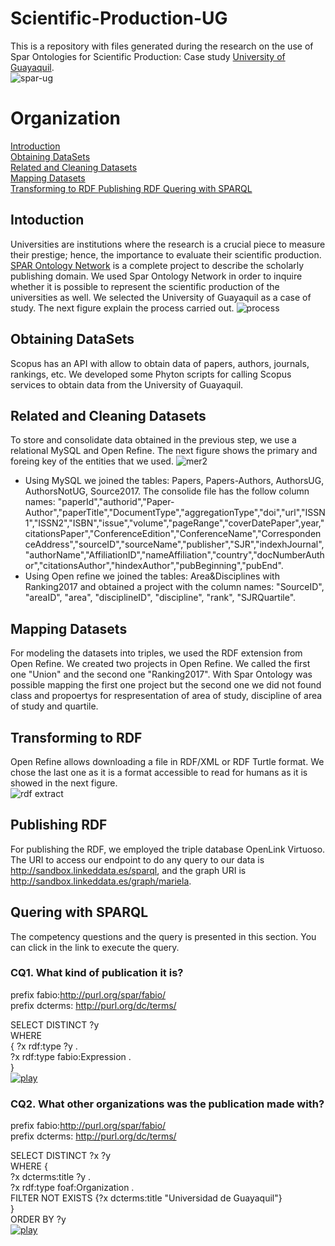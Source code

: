 # Scientific-Production-UG
This is a repository with files generated during the research on the use of Spar Ontologies for Scientific Production: Case study [University of Guayaquil](http://www.ug.edu.ec).  
![spar-ug](https://user-images.githubusercontent.com/43136359/47797390-86829280-dd26-11e8-874f-42f4c4fa83b6.JPG)  
# Organization
[Introduction](#Introduction)  
[Obtaining DataSets ](#Obtaining-DataSets)  
[Related and Cleaning Datasets](#Related-and-Cleaning-Datasets)  
[Mapping Datasets](#Mapping-Datasets)  
[Transforming to RDF ](#Transforming-to-RDF)
[Publishing RDF ](#Publishing-RDF)
[Quering with SPARQL ](#Quering-with-SPARQL)
## Intoduction
Universities are institutions where the research is a crucial piece to measure their prestige; hence, the importance to evaluate their scientific production. [SPAR Ontology Network](http://www.sparontologies.net/) is a complete project to describe the scholarly publishing domain. We used Spar Ontology Network in order to inquire whether it is possible to represent the scientific production of the universities as well. We selected the University of Guayaquil as a case of study. The next figure explain the process carried out. 
![process](https://user-images.githubusercontent.com/43136359/47798492-c185c580-dd28-11e8-9f58-8fc3d759ef75.JPG)
## Obtaining DataSets 
Scopus has an API with allow to obtain data of papers, authors, journals, rankings, etc. We developed some Phyton scripts for calling Scopus services to obtain data from the University of Guayaquil.
## Related and Cleaning Datasets 
To store and consolidate data obtained in the previous step, we use a relational MySQL and Open Refine. The next figure shows the primary and foreing key of the entities that we used.
![mer2](https://user-images.githubusercontent.com/43136359/47802796-5f7d8e00-dd31-11e8-9fd0-5fc2b5a5d51b.JPG)  

- Using MySQL we joined the tables: Papers, Papers-Authors, AuthorsUG, AuthorsNotUG, Source2017. The consolide file has the follow column names: "paperId","authorid","Paper-Author","paperTitle","DocumentType","aggregationType","doi","url","ISSN1","ISSN2","ISBN","issue","volume","pageRange","coverDatePaper",year,"citationsPaper","ConferenceEdition","ConferenceName","CorrespondenceAddress","sourceID","sourceName","publisher","SJR","indexhJournal","authorName","AffiliationID","nameAffiliation","country","docNumberAuthor","citationsAuthor","hindexAuthor","pubBeginning","pubEnd".
- Using Open refine we joined the tables: Area&Disciplines with Ranking2017 and obtained a project with the column names: "SourceID", "areaID", "area", "disciplineID", "discipline", "rank", "SJRQuartile".  
## Mapping Datasets
For modeling the datasets into triples, we used the RDF extension from Open Refine. We created two projects in Open Refine. We called the first one "Union" and the second one "Ranking2017". With Spar Ontology was possible mapping the first one project but the second one we did not found class and propoertys for respresentation of area of study, discipline of area of study and quartile.  
## Transforming to RDF
Open Refine allows downloading a file in RDF/XML or RDF Turtle format. We chose the last one as it is a format accessible to read for humans as it is showed in the next figure.  
![rdf extract](https://user-images.githubusercontent.com/43136359/47806467-2564ba00-dd3a-11e8-8fdb-655609c93f93.JPG)
## Publishing RDF
For publishing the RDF, we employed the triple database OpenLink Virtuoso. The URI to access our endpoint to do any query to our data is http://sandbox.linkeddata.es/sparql, and the graph URI is http://sandbox.linkeddata.es/graph/mariela.
## Quering with SPARQL
The competency questions and the query is presented in this section. You can click in the link to execute the query.  
### CQ1.   What kind of publication it is? 
prefix fabio:<http://purl.org/spar/fabio/>  
prefix dcterms: <http://purl.org/dc/terms/>  
  
SELECT DISTINCT ?y  
WHERE  
{ ?x rdf:type ?y .  
?x rdf:type fabio:Expression .  
}  
[![play](https://user-images.githubusercontent.com/43136359/47848093-7ec9f900-ddcd-11e8-9e60-e52fee2a0411.png)](https://bit.ly/2OZm40c)

### CQ2.    What other organizations was the publication made with? 
prefix fabio:<http://purl.org/spar/fabio/>  
prefix dcterms: <http://purl.org/dc/terms/>

SELECT DISTINCT ?x ?y  
WHERE {  
?x dcterms:title ?y .  
?x rdf:type foaf:Organization .    
FILTER NOT EXISTS {?x dcterms:title "Universidad de Guayaquil"}  
}  
ORDER BY ?y  
[![play](https://user-images.githubusercontent.com/43136359/47848093-7ec9f900-ddcd-11e8-9e60-e52fee2a0411.png)](https://bit.ly/2OZm40c)

